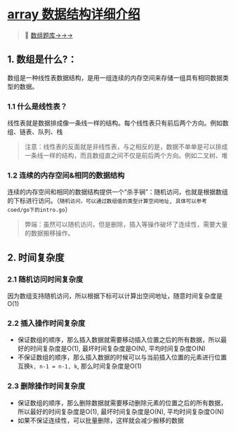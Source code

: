 # [array 数据结构详细介绍](https://time.geekbang.org/column/article/40961?utm_source=pinpaizhuanqu&utm_medium=geektime&utm_campaign=guanwang&utm_term=guanwang&utm_content=0511)
>&#128227; [数组题库->->->](./../database/01_array.md)

## 1. 数组是什么?：
数组是一种线性表数据结构，是用一组连续的内存空间来存储一组具有相同数据类型的数据。

### 1.1 什么是线性表？
线性表就是数据排成像一条线一样的结构。每个线性表只有前后两个方向。例如数组、链表、队列、栈

>注意：线性表的反面就是非线性表，与之相反的是，数据不单单是可以排成一条线一样的结构，而且数组直之间不仅是前后两个方向。例如二叉树、堆

### 1.2 连续的内存空间&相同的数据结构
连续的内存空间和相同的数据结构提供一个“杀手锏”：随机访问，也就是根据数组的下标进行访问。（`随机访问，可以通过数组值的类型计算空间地址, 具体可以参考coed/go下的intro.go`）
> 弊端：虽然可以随机访问，但是删除，插入等操作破坏了连续性，需要大量的数据搬移操作。

## 2. 时间复杂度
### 2.1 随机访问时间复杂度
因为数组支持随机访问，所以根据下标可以计算出空间地址，随意时间复杂度是O(1)

### 2.2 插入操作时间复杂度
- 保证数组的顺序，那么插入数据就需要移动插入位置之后的所有数据，所以最好的时间复杂度是O(1), 最坏时间复杂度是O(N), 平均时间复杂度O(N)
- 不保证数组的顺序，那么插入数据的时候可以与当前插入位置的元素进行位置互换`k, n-1 = n-1, k`, 那么时间复杂度是O(1)

### 2.3 删除操作时间复杂度
- 保证数组的顺序，那么删除数据就需要移动删除元素的位置之后的所有数据，所以最好的时间复杂度是O(1), 最坏时间复杂度是O(N), 平均时间复杂度O(N)
- 如果不保证连续性，可以批量删除，这样就会减少搬移的数据


